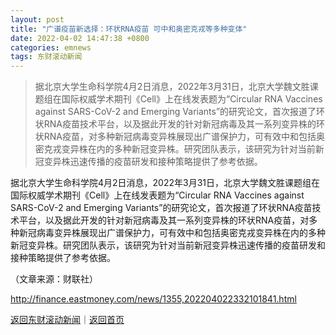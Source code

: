 ```yaml
---
layout: post
title: "广谱疫苗新选择：环状RNA疫苗 可中和奥密克戎等多种变体"
date: 2022-04-02 14:47:38 +0800
categories: emnews
tags: 东财滚动新闻
---
```

> 据北京大学生命科学院4月2日消息，2022年3月31日，北京大学魏文胜课题组在国际权威学术期刊《Cell》上在线发表题为“Circular RNA Vaccines against SARS-CoV-2 and Emerging Variants”的研究论文，首次报道了环状RNA疫苗技术平台，以及据此开发的针对新冠病毒及其一系列变异株的环状RNA疫苗，对多种新冠病毒变异株展现出广谱保护力，可有效中和包括奥密克戎变异株在内的多种新冠变异株。研究团队表示，该研究为针对当前新冠变异株迅速传播的疫苗研发和接种策略提供了参考依据。

<p>据北京大学生命科学院4月2日消息，2022年3月31日，北京大学魏文胜课题组在国际权威学术期刊《Cell》上在线发表题为“Circular RNA Vaccines against SARS-CoV-2 and Emerging Variants”的研究论文，首次报道了环状RNA疫苗技术平台，以及据此开发的针对新冠病毒及其一系列变异株的环状RNA疫苗，对多种新冠病毒变异株展现出广谱保护力，可有效中和包括奥密克戎变异株在内的多种新冠变异株。研究团队表示，该研究为针对当前新冠变异株迅速传播的疫苗研发和接种策略提供了参考依据。</p><p class="em_media">（文章来源：财联社）</p>

<http://finance.eastmoney.com/news/1355,202204022332101841.html>

[返回东财滚动新闻](//finews.withounder.com/emnews/)｜[返回首页](//finews.withounder.com/)